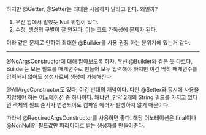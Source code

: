 하지만 @Getter, @Setter는 최대한 사용하지 말라고 한다. 왜일까?

1. 우선 앞에서 말했듯 Null 위험이 있다.
2. 수정, 생성의 구별이 잘 안된다. 이는 코드 가독성에 문제가 된다.

이와 같은 문제로 인하여 최대한 @Builder를 사용 권장 하는 분위기에 있는거 같다.

---

@NoArgsConstructor에 대해 알아보도록 하자.
우선 @Builder와 같은 듯 다르다, Builder는 모든 필드를 매개변수로 만들어 모두 입력해야 하지만 이건 딱히 매개변수를 입력하지 않아도 생성자로써 생성이 가능해진다.

@AllArgsConstructor도 있다, 이건 반대의 개념이다.
다만 @Setter와 동시에 사용을 지양해야 하는 어노테이션 중 하나이다.
왜냐면, 만약 2개의 String 필드를 가지고 있다면 객체의 필드 순서가 변경되어도 컴파일 에러가 발생하지 않기 때문이다.

따라서 @RequiredArgsConstructor를 사용하면 좋다. 해당 어노테이션은 final이나 @NonNull인 필드값만 파라미터로 받는 생성자를 만들어준다.
